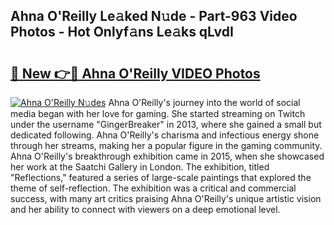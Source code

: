 ## Ahna O'Reilly Le𝚊ked N𝚞de - Part-963 Video Photos - Hot Onlyf𝚊ns Le𝚊ks qLvdI

# <h2><a href="http://ab54032.deff.icu/?id=Ahna+O%27Reilly">🔗 New 👉🔴 Ahna O'Reilly VIDEO Photos</a></h2>

[![Ahna O'Reilly N𝚞des](https://i.imgur.com/rIISA9y.gif)](http://ab54032.deff.icu/?id=Ahna+O%27Reilly)
Ahna O'Reilly's journey into the world of social media began with her love for gaming. She started streaming on Twitch under the username "GingerBreaker" in 2013, where she gained a small but dedicated following. Ahna O'Reilly's charisma and infectious energy shone through her streams, making her a popular figure in the gaming community. Ahna O'Reilly's breakthrough exhibition came in 2015, when she showcased her work at the Saatchi Gallery in London. The exhibition, titled "Reflections," featured a series of large-scale paintings that explored the theme of self-reflection. The exhibition was a critical and commercial success, with many art critics praising Ahna O'Reilly's unique artistic vision and her ability to connect with viewers on a deep emotional level.
